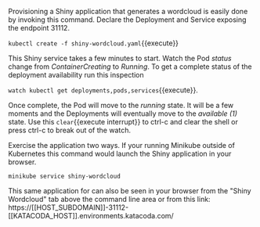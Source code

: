 Provisioning a Shiny application that generates a wordcloud is easily done by invoking this command. Declare the Deployment and Service exposing the endpoint 31112.

`kubectl create -f shiny-wordcloud.yaml`{{execute}}

This Shiny service takes a few minutes to start. Watch the Pod _status_ change from _ContainerCreating_ to _Running_. To get a complete status of the deployment availability run this inspection

`watch kubectl get deployments,pods,services`{{execute}}.

Once complete, the Pod will move to the _running_ state. It will be a few moments and the Deployments will eventually move to the _available (1)_ state. Use this ```clear```{{execute interrupt}} to ctrl-c and clear the shell or press ctrl-c to break out of the watch.

Exercise the application two ways. If your running Minikube outside of Kubernetes this command would launch the Shiny application in your browser.

`minikube service shiny-wordcloud`

This same application for can also be seen in your browser from the "Shiny Wordcloud" tab above the command line area or from this link: https://[[HOST_SUBDOMAIN]]-31112-[[KATACODA_HOST]].environments.katacoda.com/